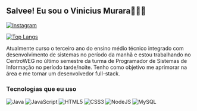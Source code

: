 ## Salvee! Eu sou o Vinicius Murara👨🏻‍💻

[![Instagram](https://img.shields.io/badge/Instagram-E4405F?style=for-the-badge&logo=instagram&logoColor=white)](https://instagram.com/vinimurara_)

[![Top Langs](https://github-readme-stats.vercel.app/api/top-langs/?username=viniciusmurara&layout=pie)](https://github.com/viniciusmurara/github-readme-stats) <p>Atualmente curso o terceiro ano do ensino médio técnico integrado com desenvolvimento de sistemas no período da manhã e estou trabalhando no CentroWEG no último semestre da turma de Programador de Sistemas de Informação no período tarde/noite. Tenho como objetivo me aprimorar na área e me tornar um desenvolvedor full-stack.</p>

### Tecnologias que eu uso

<div>
    <img alt="Java" src="https://img.shields.io/badge/Java-ED8B00?style=for-the-badge&logo=openjdk&logoColor=white">
    <img alt="JavaScript" src="https://img.shields.io/badge/JavaScript-F7DF1E?style=for-the-badge&logo=javascript&logoColor=black">
    <img alt="HTML5" src="https://img.shields.io/badge/HTML5-E34F26?style=for-the-badge&logo=html5&logoColor=white">
    <img alt="CSS3" src="https://img.shields.io/badge/CSS3-1572B6?style=for-the-badge&logo=css3&logoColor=white">
    <img alt="NodeJS" src="https://img.shields.io/badge/Node.js-43853D?style=for-the-badge&logo=node.js&logoColor=white">
    <img alt="MySQL" src="https://img.shields.io/badge/MySQL-005C84?style=for-the-badge&logo=mysql&logoColor=white">
</div><br>